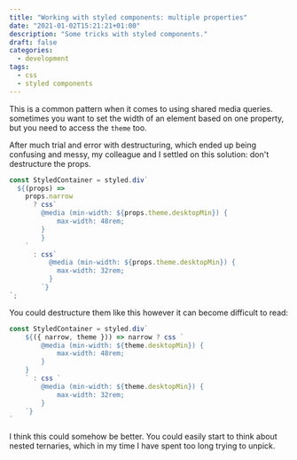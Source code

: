 ```yaml
---
title: "Working with styled components: multiple properties"
date: "2021-01-02T15:21:21+01:00"
description: "Some tricks with styled components."
draft: false
categories:
  - development
tags:
  - css
  - styled components
---
```


This is a common pattern when it comes to using shared media queries. sometimes you want to set the width of an element based on one property, but you need to access the `theme` too.

After much trial and error with destructuring, which ended up being confusing and messy, my colleague and I settled on this solution: don't destructure the props.

```javascript
const StyledContainer = styled.div`
  ${(props) =>
    props.narrow
      ? css`
        @media (min-width: ${props.theme.desktopMin}) {
            max-width: 48rem;
        }
        }
    `
      : css`
          @media (min-width: ${props.theme.desktopMin}) {
            max-width: 32rem;
          }
        `}
`;
```

You could destructure them like this however it can become difficult to read:

```javascript
const StyledContainer = styled.div`
    ${({ narrow, theme })) => narrow ? css `
        @media (min-width: ${theme.desktopMin}) {
            max-width: 48rem;
        }
    }
    ` : css `
        @media (min-width: ${theme.desktopMin}) {
            max-width: 32rem;
        }
    `}
`
```

I think this could somehow be better. You could easily start to think about nested ternaries, which in my time I have spent too long trying to unpick.
